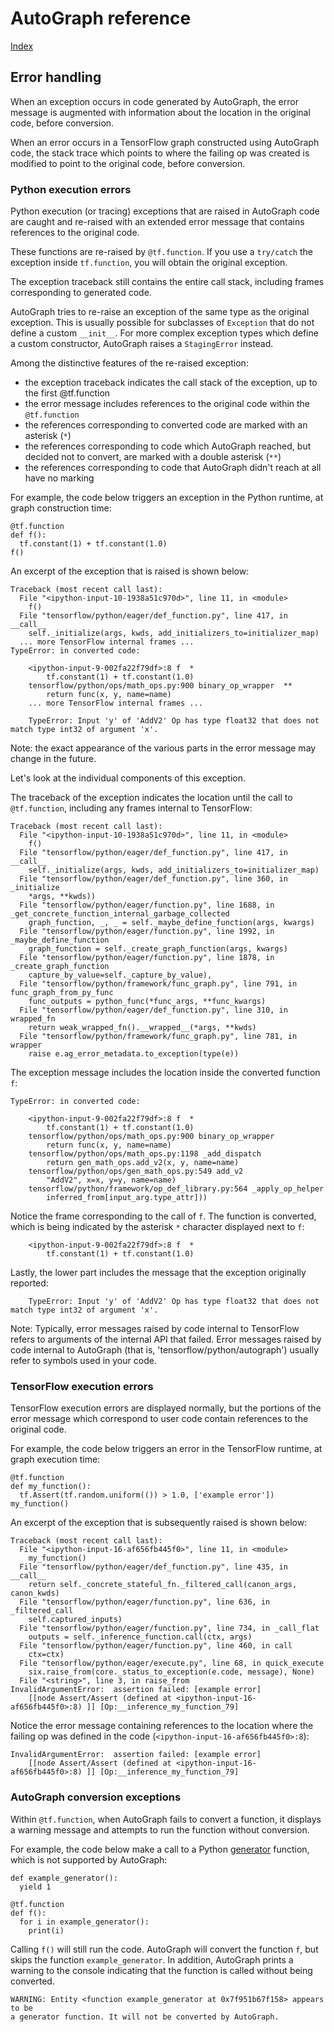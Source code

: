# AutoGraph reference

[Index](index.md)

## Error handling

When an exception occurs in code generated by AutoGraph, the error message
is augmented with information about the location in the original code,
before conversion.

When an error occurs in a TensorFlow graph constructed using AutoGraph code,
the stack trace which points to where the failing op was created is modified
to point to the original code, before conversion.

### Python execution errors

Python execution (or tracing) exceptions that are raised in AutoGraph code are
caught and re-raised with an extended error message that contains references
to the original code.

These functions are re-raised by `@tf.function`. If you use a `try/catch` the
exception inside `tf.function`, you will obtain the original exception.

The exception traceback still contains the entire call stack, including frames
corresponding to generated code.

AutoGraph tries to re-raise an exception of the same type as the original
exception. This is usually possible for subclasses of
`Exception` that do not define a custom `__init__`. For more complex
exception types which define a custom constructor, AutoGraph raises a
`StagingError` instead.

Among the distinctive features of the re-raised exception:

 * the exception traceback indicates the call stack of the exception, up to the
   first @tf.function
 * the error message includes references to the original code within
   the `@tf.function`
 * the references corresponding to converted code are marked with an
   asterisk (`*`)
 * the references corresponding to code which AutoGraph reached, but decided not
   to convert, are marked with a double asterisk (`**`)
 * the references corresponding to code that AutoGraph didn't reach at all have
   no marking

For example, the code below triggers an exception in the Python runtime, at
graph construction time:

```
@tf.function
def f():
  tf.constant(1) + tf.constant(1.0)
f()
```

An excerpt of the exception that is raised is shown below:

```
Traceback (most recent call last):
  File "<ipython-input-10-1938a51c970d>", line 11, in <module>
    f()
  File "tensorflow/python/eager/def_function.py", line 417, in __call__
    self._initialize(args, kwds, add_initializers_to=initializer_map)
  ... more TensorFlow internal frames ...
TypeError: in converted code:

    <ipython-input-9-002fa22f79df>:8 f  *
        tf.constant(1) + tf.constant(1.0)
    tensorflow/python/ops/math_ops.py:900 binary_op_wrapper  **
        return func(x, y, name=name)
    ... more TensorFlow internal frames ...

    TypeError: Input 'y' of 'AddV2' Op has type float32 that does not match type int32 of argument 'x'.

```

Note: the exact appearance of the various parts in the error message may change
in the future.

Let's look at the individual components of this exception.

The traceback of the exception indicates the location until the call to
`@tf.function`, including any frames internal to TensorFlow:

```
Traceback (most recent call last):
  File "<ipython-input-10-1938a51c970d>", line 11, in <module>
    f()
  File "tensorflow/python/eager/def_function.py", line 417, in __call__
    self._initialize(args, kwds, add_initializers_to=initializer_map)
  File "tensorflow/python/eager/def_function.py", line 360, in _initialize
    *args, **kwds))
  File "tensorflow/python/eager/function.py", line 1688, in _get_concrete_function_internal_garbage_collected
    graph_function, _, _ = self._maybe_define_function(args, kwargs)
  File "tensorflow/python/eager/function.py", line 1992, in _maybe_define_function
    graph_function = self._create_graph_function(args, kwargs)
  File "tensorflow/python/eager/function.py", line 1878, in _create_graph_function
    capture_by_value=self._capture_by_value),
  File "tensorflow/python/framework/func_graph.py", line 791, in func_graph_from_py_func
    func_outputs = python_func(*func_args, **func_kwargs)
  File "tensorflow/python/eager/def_function.py", line 310, in wrapped_fn
    return weak_wrapped_fn().__wrapped__(*args, **kwds)
  File "tensorflow/python/framework/func_graph.py", line 781, in wrapper
    raise e.ag_error_metadata.to_exception(type(e))
```

The exception message includes the location inside the converted function `f`:

```
TypeError: in converted code:

    <ipython-input-9-002fa22f79df>:8 f  *
        tf.constant(1) + tf.constant(1.0)
    tensorflow/python/ops/math_ops.py:900 binary_op_wrapper
        return func(x, y, name=name)
    tensorflow/python/ops/math_ops.py:1198 _add_dispatch
        return gen_math_ops.add_v2(x, y, name=name)
    tensorflow/python/ops/gen_math_ops.py:549 add_v2
        "AddV2", x=x, y=y, name=name)
    tensorflow/python/framework/op_def_library.py:564 _apply_op_helper
        inferred_from[input_arg.type_attr]))
```

Notice the frame corresponding to the call of `f`. The function is converted,
which is being indicated by the asterisk `*` character displayed next to
`f`:

```
    <ipython-input-9-002fa22f79df>:8 f  *
        tf.constant(1) + tf.constant(1.0)
```

Lastly, the lower part includes the message that the exception originally
reported:

```
    TypeError: Input 'y' of 'AddV2' Op has type float32 that does not match type int32 of argument 'x'.
```

Note: Typically, error messages raised by code internal to TensorFlow refers
to arguments of the internal API that failed. Error messages raised by code
internal to AutoGraph (that is, 'tensorflow/python/autograph') usually
refer to symbols used in your code.

### TensorFlow execution errors

TensorFlow execution errors are displayed normally, but the portions of the
error message which correspond to user code contain references to the original
code.

For example, the code below triggers an error in the TensorFlow runtime, at
graph execution time:

```
@tf.function
def my_function():
  tf.Assert(tf.random.uniform(()) > 1.0, ['example error'])
my_function()
```

An excerpt of the exception that is subsequently raised is shown below:

```
Traceback (most recent call last):
  File "<ipython-input-16-af656fb445f0>", line 11, in <module>
    my_function()
  File "tensorflow/python/eager/def_function.py", line 435, in __call__
    return self._concrete_stateful_fn._filtered_call(canon_args, canon_kwds)
  File "tensorflow/python/eager/function.py", line 636, in _filtered_call
    self.captured_inputs)
  File "tensorflow/python/eager/function.py", line 734, in _call_flat
    outputs = self._inference_function.call(ctx, args)
  File "tensorflow/python/eager/function.py", line 460, in call
    ctx=ctx)
  File "tensorflow/python/eager/execute.py", line 68, in quick_execute
    six.raise_from(core._status_to_exception(e.code, message), None)
  File "<string>", line 3, in raise_from
InvalidArgumentError:  assertion failed: [example error]
    [[node Assert/Assert (defined at <ipython-input-16-af656fb445f0>:8) ]] [Op:__inference_my_function_79]
```

Notice the error message containing references to the location where the failing
op was defined in the code (`<ipython-input-16-af656fb445f0>:8`):

```
InvalidArgumentError:  assertion failed: [example error]
    [[node Assert/Assert (defined at <ipython-input-16-af656fb445f0>:8) ]] [Op:__inference_my_function_79]
```

### AutoGraph conversion exceptions

Within `@tf.function`, when AutoGraph fails to convert a function, it displays
a warning message and attempts to run the function without conversion.

For example, the code below make a call to a Python
[generator](https://wiki.python.org/moin/Generators) function, which is not
supported by AutoGraph:

```
def example_generator():
  yield 1

@tf.function
def f():
  for i in example_generator():
    print(i)
```

Calling `f()` will still run the code. AutoGraph will convert the function `f`,
but skips the function `example_generator`. In addition, AutoGraph prints a
warning to the console indicating that the function is called without being
converted.

```
WARNING: Entity <function example_generator at 0x7f951b67f158> appears to be
a generator function. It will not be converted by AutoGraph.
```
